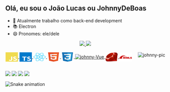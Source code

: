 ## Olá, eu sou o João Lucas ou JohnnyDeBoas

- 💼 Atualmente trabalho como back-end development
- 📚 Electron
- 😄 Pronomes: ele/dele

<div align="center">
  <a href="https://github.com/JohnnyDeBoas">
  <img height="180em" src="https://github-readme-stats.vercel.app/api?username=JohnnyDeBoas&show_icons=true&theme=tokyonight&include_all_commits=true&count_private=true"/>
  <img height="180em" src="https://github-readme-stats.vercel.app/api/top-langs/?username=JohnnyDeBoas&layout=compact&langs_count=7&theme=tokyonight"/>
</div>
  <div style="display: inline_block"><br>
  <img align="center" alt="johnny-Js" height="30" width="40" src="https://raw.githubusercontent.com/devicons/devicon/master/icons/javascript/javascript-plain.svg">
  <img align="center" alt="johnny-Ts" height="30" width="40" src="https://raw.githubusercontent.com/devicons/devicon/master/icons/typescript/typescript-plain.svg">
  <img align="center" alt="johnny-React" height="30" width="40" src="https://raw.githubusercontent.com/devicons/devicon/master/icons/react/react-original.svg">
  <img align="center" alt="johnny-HTML" height="30" width="40" src="https://raw.githubusercontent.com/devicons/devicon/master/icons/html5/html5-original.svg">
  
  <img align="center" alt="johnny-CSS" height="30" width="40" src="https://raw.githubusercontent.com/devicons/devicon/master/icons/css3/css3-original.svg">
  <img align="center" alt="johnny-Vue" height="30" width="40" src="https://cdn.jsdelivr.net/gh/devicons/devicon/icons/vuejs/vuejs-original-wordmark.svg">
  <img align="center" alt="johnny-HTML" height="30" width="40" src="https://raw.githubusercontent.com/devicons/devicon/master/icons/ruby/ruby-original.svg">
   <img align="center" alt="johnny-HTML" height="30" width="40" src="https://raw.githubusercontent.com/devicons/devicon/master/icons/rails/rails-plain-wordmark.svg">
     <img align="right" alt="johnny-pic" height="150"  
          src="https://media.discordapp.net/attachments/943609015655600158/944285354280771614/facebook_1645205551996_6900492227566463567.jpg?width=458&height=458">
</div>
</div>
  
  
  ##
 
<div> 
  <a href="https://api.whatsapp.com/send?phone=5512997957774" target="_blank"><img src="https://img.shields.io/badge/WhatsApp-25D366?style=for-the-badge&logo=whatsapp&logoColor=white" target="_blank"></a>
  <a href="https://www.instagram.com/johnnydeboas/" target="_blank"><img src="https://img.shields.io/badge/-Instagram-%23E4405F?style=for-the-badge&logo=instagram&logoColor=white" target="_blank"></a>
  <a href = "mailto:johnnydeboas@gmail.com"><img src="https://img.shields.io/badge/-Gmail-%23333?style=for-the-badge&logo=gmail&logoColor=white" target="_blank"></a>
  <a href="https://www.linkedin.com/in/joao-lucas-johnnydeboas/" target="_blank"><img src="https://img.shields.io/badge/-LinkedIn-%230077B5?style=for-the-badge&logo=linkedin&logoColor=white" target="_blank"></a> 
 
   ![Snake animation](https://github.com/JohnnyDeBoas/JohnnyDeBoas/blob/output/github-contribution-grid-snake.svg)
</div>
